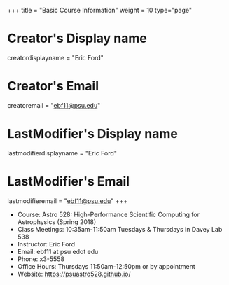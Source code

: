 +++
title = "Basic Course Information"
weight = 10
type="page"

# Creator's Display name
creatordisplayname = "Eric Ford"
# Creator's Email
creatoremail = "ebf11@psu.edu"
# LastModifier's Display name
lastmodifierdisplayname = "Eric Ford"
# LastModifier's Email
lastmodifieremail = "ebf11@psu.edu"
+++

- Course: Astro 528: High-Performance Scientific Computing for Astrophysics (Spring 2018)
- Class Meetings: 10:35am-11:50am Tuesdays &amp; Thursdays in Davey Lab 538
- Instructor: Eric Ford
- Email: ebf11 at psu edot edu
- Phone: x3-5558
- Office Hours: Thursdays 11:50am-12:50pm or by appointment
- Website: https://psuastro528.github.io/


